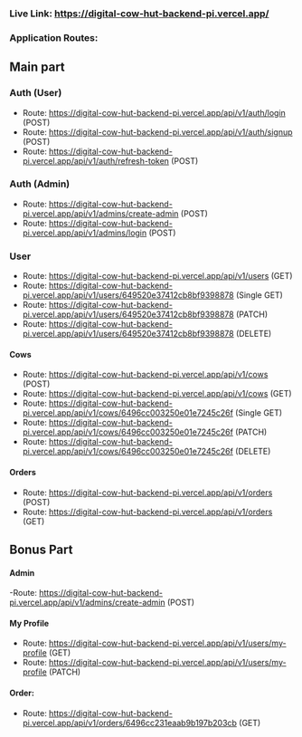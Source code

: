 ### Live Link: https://digital-cow-hut-backend-pi.vercel.app/

### Application Routes:

## Main part

### Auth (User)

- Route: https://digital-cow-hut-backend-pi.vercel.app/api/v1/auth/login (POST)
- Route: https://digital-cow-hut-backend-pi.vercel.app/api/v1/auth/signup (POST)
- Route: https://digital-cow-hut-backend-pi.vercel.app/api/v1/auth/refresh-token (POST)

### Auth (Admin)

- Route: https://digital-cow-hut-backend-pi.vercel.app/api/v1/admins/create-admin (POST)
- Route: https://digital-cow-hut-backend-pi.vercel.app/api/v1/admins/login (POST)

### User

- Route: https://digital-cow-hut-backend-pi.vercel.app/api/v1/users (GET) 
- Route: https://digital-cow-hut-backend-pi.vercel.app/api/v1/users/649520e37412cb8bf9398878 (Single GET) 
- Route: https://digital-cow-hut-backend-pi.vercel.app/api/v1/users/649520e37412cb8bf9398878 (PATCH) 
- Route: https://digital-cow-hut-backend-pi.vercel.app/api/v1/users/649520e37412cb8bf9398878 (DELETE) 

#### Cows

- Route: https://digital-cow-hut-backend-pi.vercel.app/api/v1/cows (POST)
- Route: https://digital-cow-hut-backend-pi.vercel.app/api/v1/cows (GET)
- Route: https://digital-cow-hut-backend-pi.vercel.app/api/v1/cows/6496cc003250e01e7245c26f (Single GET) 
- Route: https://digital-cow-hut-backend-pi.vercel.app/api/v1/cows/6496cc003250e01e7245c26f (PATCH) 
- Route: https://digital-cow-hut-backend-pi.vercel.app/api/v1/cows/6496cc003250e01e7245c26f (DELETE) 

#### Orders

- Route: https://digital-cow-hut-backend-pi.vercel.app/api/v1/orders (POST)
- Route: https://digital-cow-hut-backend-pi.vercel.app/api/v1/orders (GET)

## Bonus Part

#### Admin

-Route: https://digital-cow-hut-backend-pi.vercel.app/api/v1/admins/create-admin (POST)

#### My Profile

- Route: https://digital-cow-hut-backend-pi.vercel.app/api/v1/users/my-profile (GET)
- Route: https://digital-cow-hut-backend-pi.vercel.app/api/v1/users/my-profile (PATCH)

#### Order:

- Route: https://digital-cow-hut-backend-pi.vercel.app/api/v1/orders/6496cc231eaab9b197b203cb (GET)
